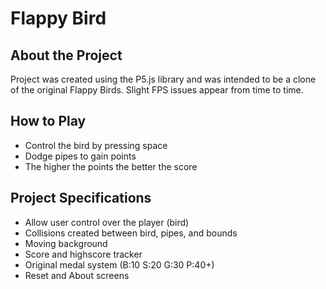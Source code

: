 # Flappy Bird

## About the Project
Project was created using the P5.js library and was intended to be a clone of the original Flappy Birds. Slight FPS issues appear from time to time.

## How to Play
* Control the bird by pressing space
* Dodge pipes to gain points
* The higher the points the better the score

## Project Specifications
* Allow user control over the player (bird)
* Collisions created between bird, pipes, and bounds
* Moving background
* Score and highscore tracker
* Original medal system (B:10 S:20 G:30 P:40+)
* Reset and About screens
